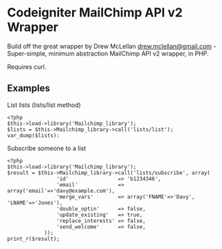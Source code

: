 Codeigniter MailChimp API v2 Wrapper
====================================

Build off the great wrapper by Drew McLellan <drew.mclellan@gmail.com> - Super-simple, minimum abstraction MailChimp API v2 wrapper, in PHP.

Requires curl.

Examples
--------

List lists (lists/list method)

	<?php
	$this->load->library('Mailchimp_library');
	$lists = $this->Mailchimp_library->call('lists/list');
	var_dump($lists):

Subscribe someone to a list

	<?php
	$this->load->library('Mailchimp_library');
	$result = $this->Mailchimp_library->call('lists/subscribe', array(
					'id'                => 'b1234346',
					'email'             => array('email'=>'davy@example.com'),
					'merge_vars'        => array('FNAME'=>'Davy', 'LNAME'=>'Jones'),
					'double_optin'      => false,
					'update_existing'   => true,
					'replace_interests' => false,
					'send_welcome'      => false,
				));
	print_r($result);